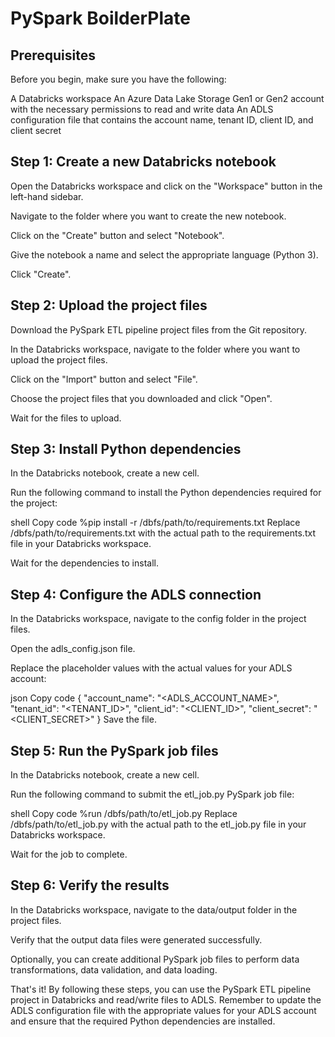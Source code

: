 # PySpark BoilderPlate

## Prerequisites
Before you begin, make sure you have the following:

A Databricks workspace
An Azure Data Lake Storage Gen1 or Gen2 account with the necessary permissions to read and write data
An ADLS configuration file that contains the account name, tenant ID, client ID, and client secret
## Step 1: Create a new Databricks notebook
Open the Databricks workspace and click on the "Workspace" button in the left-hand sidebar.

Navigate to the folder where you want to create the new notebook.

Click on the "Create" button and select "Notebook".

Give the notebook a name and select the appropriate language (Python 3).

Click "Create".

## Step 2: Upload the project files
Download the PySpark ETL pipeline project files from the Git repository.

In the Databricks workspace, navigate to the folder where you want to upload the project files.

Click on the "Import" button and select "File".

Choose the project files that you downloaded and click "Open".

Wait for the files to upload.

## Step 3: Install Python dependencies
In the Databricks notebook, create a new cell.

Run the following command to install the Python dependencies required for the project:

shell
Copy code
%pip install -r /dbfs/path/to/requirements.txt
Replace /dbfs/path/to/requirements.txt with the actual path to the requirements.txt file in your Databricks workspace.

Wait for the dependencies to install.

## Step 4: Configure the ADLS connection
In the Databricks workspace, navigate to the config folder in the project files.

Open the adls_config.json file.

Replace the placeholder values with the actual values for your ADLS account:

json
Copy code
{
  "account_name": "<ADLS_ACCOUNT_NAME>",
  "tenant_id": "<TENANT_ID>",
  "client_id": "<CLIENT_ID>",
  "client_secret": "<CLIENT_SECRET>"
}
Save the file.

## Step 5: Run the PySpark job files
In the Databricks notebook, create a new cell.

Run the following command to submit the etl_job.py PySpark job file:

shell
Copy code
%run /dbfs/path/to/etl_job.py
Replace /dbfs/path/to/etl_job.py with the actual path to the etl_job.py file in your Databricks workspace.

Wait for the job to complete.

## Step 6: Verify the results
In the Databricks workspace, navigate to the data/output folder in the project files.

Verify that the output data files were generated successfully.

Optionally, you can create additional PySpark job files to perform data transformations, data validation, and data loading.

That's it! By following these steps, you can use the PySpark ETL pipeline project in Databricks and read/write files to ADLS. Remember to update the ADLS configuration file with the appropriate values for your ADLS account and ensure that the required Python dependencies are installed.